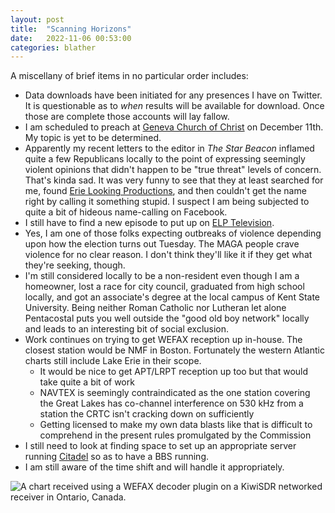 ```yaml
---
layout: post
title:  "Scanning Horizons"
date:   2022-11-06 00:53:00
categories: blather
---
```

A miscellany of brief items in no particular order includes:

* Data downloads have been initiated for any presences I have on Twitter.  It is questionable as to *when* results will be available for download.  Once those are complete those accounts will lay fallow.
* I am scheduled to preach at [Geneva Church of Christ](https://www.genevachurchofchrist.org/) on December 11th.  My topic is yet to be determined.
* Apparently my recent letters to the editor in *The Star Beacon* inflamed quite a few Republicans locally to the point of expressing seemingly violent opinions that didn't happen to be "true threat" levels of concern.  That's kinda sad.  It was very funny to see that they at least searched for me, found [Erie Looking Productions](https://erielookingproductions.info), and then couldn't get the name right by calling it something stupid.  I suspect I am being subjected to quite a bit of hideous name-calling on Facebook.
* I still have to find a new episode to put up on [ELP Television](https://coyote.works/).
* Yes, I am one of those folks expecting outbreaks of violence depending upon how the election turns out Tuesday.  The MAGA people crave violence for no clear reason.  I don't think they'll like it if they get what they're seeking, though.
* I'm still considered locally to be a non-resident even though I am a homeowner, lost a race for city council, graduated from high school locally, and got an associate's degree at the local campus of Kent State University.  Being neither Roman Catholic nor Lutheran let alone Pentacostal puts you well outside the "good old boy network" locally and leads to an interesting bit of social exclusion.
* Work continues on trying to get WEFAX reception up in-house.  The closest station would be NMF in Boston.  Fortunately the western Atlantic charts still include Lake Erie in their scope.
  * It would be nice to get APT/LRPT reception up too but that would take quite a bit of work
  * NAVTEX is seemingly contraindicated as the one station covering the Great Lakes has co-channel interference on 530 kHz from a station the CRTC isn't cracking down on sufficiently
  * Getting licensed to make my own data blasts like that is difficult to comprehend in the present rules promulgated by the Commission
* I still need to look at finding space to set up an appropriate server running [Citadel](https://citadel.org/) so as to have a BBS running.
* I am still aware of the time shift and will handle it appropriately.

![A chart received using a WEFAX decoder plugin on a KiwiSDR networked receiver in Ontario, Canada.]({{site.url}}/img/wefax2.jpg)
